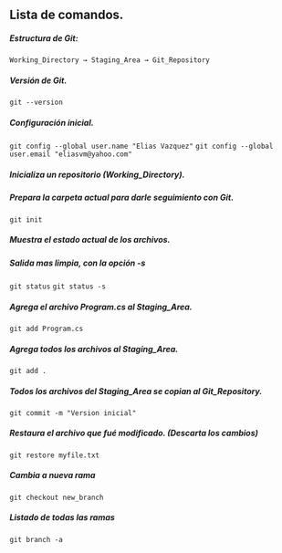 ## Lista de comandos.

##### Estructura de Git:
`Working_Directory → Staging_Area → Git_Repository`

##### Versión de Git.
`git --version`

##### Configuración inicial.
`git config --global user.name "Elias Vazquez"`
`git config --global user.email "eliasvm@yahoo.com"`

##### Inicializa un repositorio (Working_Directory).
##### Prepara la carpeta actual para darle seguimiento con Git.

`git init`

##### Muestra el estado actual de los archivos.
##### Salida mas limpia, con la opción -s
`git status`
`git status -s`

##### Agrega el archivo Program.cs al Staging_Area.
`git add Program.cs`

##### Agrega todos los archivos al Staging_Area.
`git add .`

##### Todos los archivos del Staging_Area se copian al Git_Repository.
`git commit -m "Version inicial"`

##### Restaura el archivo que fué modificado. (Descarta los cambios)
`git restore myfile.txt`

##### Cambia a nueva rama
`git checkout new_branch`

##### Listado de todas las ramas
`git branch -a`
